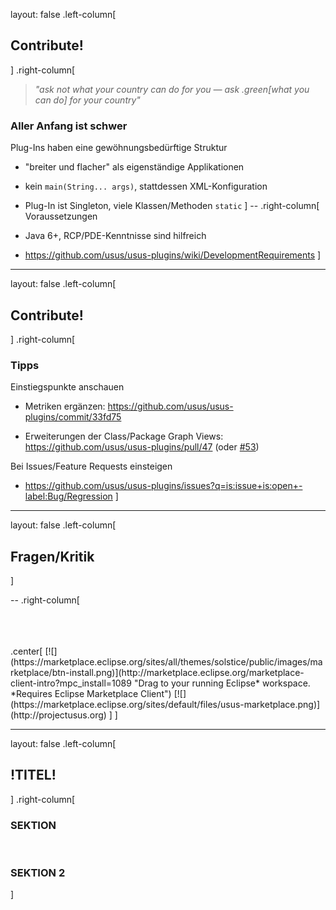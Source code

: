 layout: false
.left-column[
## Contribute!
]
.right-column[
> *"ask not what your country can do for you — ask .green[what you can do] for your country"*

### Aller Anfang ist schwer

Plug-Ins haben eine gewöhnungsbedürftige Struktur

- "breiter und flacher" als eigenständige Applikationen

- kein `main(String... args)`, stattdessen XML-Konfiguration

- Plug-In ist Singleton, viele Klassen/Methoden `static`
]
--
.right-column[
Voraussetzungen

- Java 6+, RCP/PDE-Kenntnisse sind hilfreich

- https://github.com/usus/usus-plugins/wiki/DevelopmentRequirements
]

---

layout: false
.left-column[
## Contribute!
]
.right-column[
### Tipps

Einstiegspunkte anschauen
- Metriken ergänzen: https://github.com/usus/usus-plugins/commit/33fd75

- Erweiterungen der Class/Package Graph Views: https://github.com/usus/usus-plugins/pull/47 (oder [#53](https://github.com/usus/usus-plugins/pull/479))

Bei Issues/Feature Requests einsteigen
- https://github.com/usus/usus-plugins/issues?q=is:issue+is:open+-label:Bug/Regression
]

---
layout: false
.left-column[
## Fragen/Kritik
]

--
.right-column[

<br>
<br>
<br>
.center[
[![](https://marketplace.eclipse.org/sites/all/themes/solstice/public/images/marketplace/btn-install.png)](http://marketplace.eclipse.org/marketplace-client-intro?mpc_install=1089 "Drag to your running Eclipse* workspace. *Requires Eclipse Marketplace Client") [![](https://marketplace.eclipse.org/sites/default/files/usus-marketplace.png)](http://projectusus.org)
]
]

---

layout: false
.left-column[
## !TITEL!
]
.right-column[
### SEKTION

<br>

### SEKTION 2
]
